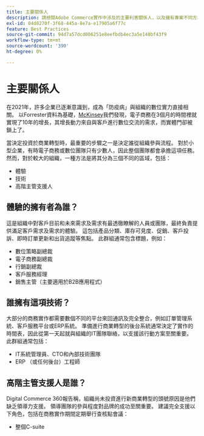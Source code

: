 ```yaml
---
title: 主要關係人
description: 請檢閱Adobe Commerce實作中涉及的主要利害關係人，以及擁有專案不同方面的人員。
exl-id: 04d8270f-3f68-445a-8e7a-e17905a6f77c
feature: Best Practices
source-git-commit: 94d7a57dcd006251e8eefbdb4ec3a5e140bf43f9
workflow-type: tm+mt
source-wordcount: '390'
ht-degree: 0%

---
```


# 主要關係人

在2021年，許多企業已逐漸意識到，成為「防疫病」與組織的數位實力直接相關。 以Forrester資料為基礎，[McKinsey](https://www.mckinsey.com/business-functions/strategy-and-corporate-finance/our-insights/five-fifty-the-quickening)我們發現，電子商務在3個月的時間裡就實現了10年的增長，其增長動力來自與客戶進行數位交流的需求，而實體門卻被鎖上了。

當決定投資於商業轉型時，最重要的步驟之一是決定誰從組織參與流程。 對於小型企業，有時電子商務或數位團隊只有少數人，因此整個團隊都會承擔這項任務。 然而，對於較大的組織，一種方法是將其分為三個不同的區域，包括：

- 體驗
- 技術
- 高階主管支援人

## 體驗的擁有者為誰？

這是組織中對客戶目前和未來需求及需求有最透徹瞭解的人員或團隊，最終負責提供滿足客戶需求及需求的體驗。 這包括產品分類、庫存可見度、促銷、客戶投訴、即時訂單更新和出貨追蹤等焦點。 此群組通常包含標題，例如：

- 數位策略副總裁
- 電子商務副總裁
- 行銷副總裁
- 客戶服務經理
- 銷售主管（主要適用於B2B應用程式）

## 誰擁有這項技術？

大部分的商務實作都需要數個不同的平台來回通訊及完全整合，例如訂單管理系統、客戶服務平台或ERP系統。 準備進行商業轉型的後台系統通常決定了實作的時間表，因此從第一天起就與組織的IT團隊聯絡，以支援該行動方案至關重要。 此群組通常包括：

- IT系統管理員、CTO和內部技術團隊
- ERP （或任何後台）工程師

## 高階主管支援人是誰？

Digital Commerce 360報告稱，組織尚未投資進行新商業轉型的頭號原因是他們缺乏領導力支援。 領導團隊的參與程度對品牌的成功至關重要。 建議完全支援以下角色，包括在商務實作期間定期舉行查核點會議：

- 整個C-suite
